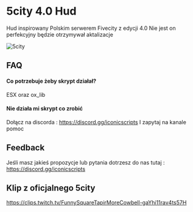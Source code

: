 # 5city 4.0 Hud
Hud inspirowany Polskim serwerem Fivecity z edycji 4.0 Nie jest on perfekcyjny będzie otrzymywał aktalizacje

![5city](https://github.com/user-attachments/assets/77ddb368-2cdf-4071-8310-ba79a535d527)

## FAQ

#### Co potrzebuje żeby skrypt działał?

ESX oraz ox_lib

#### Nie działa mi skrypt co zrobić

Dołącz na discorda : https://discord.gg/iconicscripts I zapytaj na kanale pomoc


## Feedback

Jeśli masz jakieś propozycje lub pytania dotrzesz do nas tutaj : https://discord.gg/iconicscripts

## Klip z oficjalnego 5city

https://clips.twitch.tv/FunnySquareTapirMoreCowbell-gaYhi11rav4ts57H
